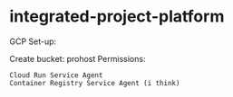 # integrated-project-platform

GCP Set-up:

Create bucket: prohost
Permissions:

    Cloud Run Service Agent
    Container Registry Service Agent (i think)

